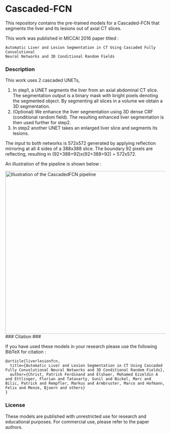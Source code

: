 # Cascaded-FCN #
This repository contains the pre-trained models for a Cascaded-FCN that segments the liver and its lesions out of axial CT slices.

This work was published in MICCAI 2016 paper titled : 

```
Automatic Liver and Lesion Segmentation in CT Using Cascaded Fully Convolutional 
Neural Networks and 3D Conditional Random Fields
```

### Description ###
This work uses 2 cascaded UNETs, 

 1. In step1, a UNET segments the liver from an axial abdominal CT slice. The segmentation output is a binary mask with bright pixels denoting the segmented object. By segmenting all slices in a volume we obtain a 3D segmentation. 
 2. (Optional) We enhance the liver segmentation using 3D dense CRF (conditional random field). The resulting enhanced liver segmentation is then used further for step2.
 3. In step2 another UNET takes an enlarged liver slice and segments its lesions. 
 
The input to both networks is 572x572 generated by applying reflection mirroring at all 4 sides of a 388x388 slice. The boundary 92 pixels are reflecting, resulting in (92+388+92)x(92+388+92) = 572x572.

An illustration of the pipeline is shown below :

<img src="https://dl.dropboxusercontent.com/u/28351742/CascadedFCN/CascadedFCN_Pipeline.png" width="512" alt="Illustration of the CascadedFCN pipeline">
### Citation ###

If you have used these models in your research please use the following BibTeX for citation :
```
@article{liverlesionfcn,
  title={Automatic Liver and Lesion Segmentation in CT Using Cascaded Fully Convolutional Neural Networks and 3D Conditional Random Fields},
  author={Christ, Patrick Ferdinand and Elshaer, Mohamed Ezzeldin A and Ettlinger, Florian and Tatavarty, Sunil and Bickel, Marc and Bilic, Patrick and Rempfler, Markus and Armbruster, Marco and Hofmann, Felix and Menze, Bjoern and others}
}
```

### License 

These models are published with unrestricted use for research and educational purposes.
For commercial use, please refer to the paper authors.
